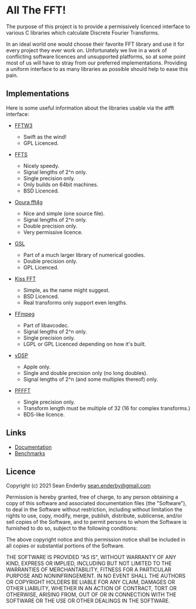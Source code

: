 # All The FFT!

The purpose of this project is to provide a permissively licenced
interface to various C libraries which calculate Discrete Fourier
Transforms.

In an ideal world one would choose their favorite FFT library
and use it for every project they ever work on. Unfortunately 
we live in a work of conflicting software licences and
unsupported platforms, so at some point most of us will have 
to stray from our preferred implementations. Providing a uniform
interface to as many libraries as possible should help to ease 
this pain.

## Implementations
Here is some useful information about the libraries usable via
the atfft interface:

* [FFTW3](http://www.fftw.org)
  - Swift as the wind!
  - GPL Licenced.

* [FFTS](http://www.github.com/anthonix/ffts)
  - Nicely speedy.
  - Signal lengths of 2^n only.
  - Single precision only.
  - Only builds on 64bit machines.
  - BSD Licenced.

* [Ooura fft4g](http://www.kurims.kyoto-u.ac.jp/~ooura/fft.html)
  - Nice and simple (one source file).
  - Signal lengths of 2^n only.
  - Double precision only.
  - Very permissive licence.

* [GSL](http://www.gnu.org/software/gsl)
  - Part of a much larger library of numerical goodies.
  - Double precision only.
  - GPL Licenced.

* [Kiss FFT](http://kissfft.sourceforge.net) 
  - Simple, as the name might suggest.
  - BSD Licenced.
  - Real transforms only support even lengths.

* [FFmpeg](http://www.ffmpeg.org)
  - Part of libavcodec.
  - Signal lengths of 2^n only.
  - Single precision only.
  - LGPL or GPL Licenced depending on how it's built.

* [vDSP](http://developer.apple.com/library/mac/documentation/Accelerate/Reference/vDSPRef)
  - Apple only.
  - Single and double precision only (no long doubles).
  - Signal lengths of 2^n (and some multiples thereof) only.

* [PFFFT](http://www.bitbucket.org/jpommier/pffft)
  - Single precision only.
  - Transform length must be multiple of 32 (16 for complex transforms.)
  - BDS-like licence.

## Links
* [Documentation](https://seanlikeskites.github.io/atfft/doc/html)
* [Benchmarks](https://seanlikeskites.github.io/atfft/benchmarks/benchmark.html)

## Licence
Copyright (c) 2021 Sean Enderby <sean.enderby@gmail.com>

Permission is hereby granted, free of charge, to any person obtaining a copy
of this software and associated documentation files (the "Software"), to deal
in the Software without restriction, including without limitation the rights
to use, copy, modify, merge, publish, distribute, sublicense, and/or sell
copies of the Software, and to permit persons to whom the Software is
furnished to do so, subject to the following conditions:

The above copyright notice and this permission notice shall be included in all
copies or substantial portions of the Software.

THE SOFTWARE IS PROVIDED "AS IS", WITHOUT WARRANTY OF ANY KIND, EXPRESS OR
IMPLIED, INCLUDING BUT NOT LIMITED TO THE WARRANTIES OF MERCHANTABILITY,
FITNESS FOR A PARTICULAR PURPOSE AND NONINFRINGEMENT. IN NO EVENT SHALL THE
AUTHORS OR COPYRIGHT HOLDERS BE LIABLE FOR ANY CLAIM, DAMAGES OR OTHER
LIABILITY, WHETHER IN AN ACTION OF CONTRACT, TORT OR OTHERWISE, ARISING FROM,
OUT OF OR IN CONNECTION WITH THE SOFTWARE OR THE USE OR OTHER DEALINGS IN THE
SOFTWARE.
